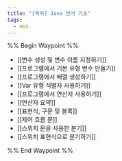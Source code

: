 ```yaml
---
title: "[목차] Java 언어 기초"
tags:
  - moc
---
```

%% Begin Waypoint %%
- [[변수 생성 및 변수 이름 지정하기]]
- [[프로그램에서 기본 유형 변수 만들기]]
- [[프로그램에서 배열 생성하기]]
- [[Var 유형 식별자 사용하기]]
- [[프로그램에서 연산자 사용하기]]
- [[연산자 요약]]
- [[표현식, 구문 및 블록]]
- [[제어 흐름 문]]
- [[스위치 문을 사용한 분기]]
- [[스위치 표현식으로 분기하기]]

%% End Waypoint %%
